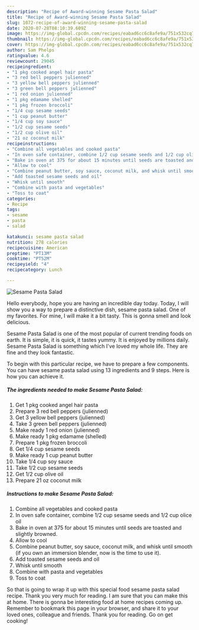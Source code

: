 ```yaml
---
description: "Recipe of Award-winning Sesame Pasta Salad"
title: "Recipe of Award-winning Sesame Pasta Salad"
slug: 1072-recipe-of-award-winning-sesame-pasta-salad
date: 2020-07-28T08:10:39.609Z
image: https://img-global.cpcdn.com/recipes/eabad6cc6c8afe9a/751x532cq70/sesame-pasta-salad-recipe-main-photo.jpg
thumbnail: https://img-global.cpcdn.com/recipes/eabad6cc6c8afe9a/751x532cq70/sesame-pasta-salad-recipe-main-photo.jpg
cover: https://img-global.cpcdn.com/recipes/eabad6cc6c8afe9a/751x532cq70/sesame-pasta-salad-recipe-main-photo.jpg
author: Sam Phelps
ratingvalue: 4.6
reviewcount: 29045
recipeingredient:
- "1 pkg cooked angel hair pasta"
- "3 red bell peppers julienned"
- "3 yellow bell peppers julienned"
- "3 green bell peppers julienned"
- "1 red onion julienned"
- "1 pkg edamame shelled"
- "1 pkg frozen broccoli"
- "1/4 cup sesame seeds"
- "1 cup peanut butter"
- "1/4 cup soy sauce"
- "1/2 cup sesame seeds"
- "1/2 cup olive oil"
- "21 oz coconut milk"
recipeinstructions:
- "Combine all vegetables and cooked pasta"
- "In oven safe container, combine 1/2 cup sesame seeds and 1/2 cup olice oil"
- "Bake in oven at 375 for about 15 minutes until seeds are toasted and slightly browned."
- "Allow to cool"
- "Combine peanut butter, soy sauce, coconut milk, and whisk until smooth (if you own an immersion blender, now is the time to use it)."
- "Add toasted sesame seeds and oil"
- "Whisk until smooth"
- "Combine with pasta and vegetables"
- "Toss to coat"
categories:
- Recipe
tags:
- sesame
- pasta
- salad

katakunci: sesame pasta salad 
nutrition: 278 calories
recipecuisine: American
preptime: "PT13M"
cooktime: "PT52M"
recipeyield: "4"
recipecategory: Lunch

---
```



![Sesame Pasta Salad](https://img-global.cpcdn.com/recipes/eabad6cc6c8afe9a/751x532cq70/sesame-pasta-salad-recipe-main-photo.jpg)

Hello everybody, hope you are having an incredible day today. Today, I will show you a way to prepare a distinctive dish, sesame pasta salad. One of my favorites. For mine, I will make it a bit tasty. This is gonna smell and look delicious.



Sesame Pasta Salad is one of the most popular of current trending foods on earth. It is simple, it is quick, it tastes yummy. It is enjoyed by millions daily. Sesame Pasta Salad is something which I've loved my whole life. They are fine and they look fantastic.


To begin with this particular recipe, we have to prepare a few components. You can have sesame pasta salad using 13 ingredients and 9 steps. Here is how you can achieve it.

<!--inarticleads1-->

##### The ingredients needed to make Sesame Pasta Salad:

1. Get 1 pkg cooked angel hair pasta
1. Prepare 3 red bell peppers (julienned)
1. Get 3 yellow bell peppers (julienned)
1. Take 3 green bell peppers (julienned)
1. Make ready 1 red onion (julienned)
1. Make ready 1 pkg edamame (shelled)
1. Prepare 1 pkg frozen broccoli
1. Get 1/4 cup sesame seeds
1. Make ready 1 cup peanut butter
1. Take 1/4 cup soy sauce
1. Take 1/2 cup sesame seeds
1. Get 1/2 cup olive oil
1. Prepare 21 oz coconut milk




<!--inarticleads2-->

##### Instructions to make Sesame Pasta Salad:

1. Combine all vegetables and cooked pasta
1. In oven safe container, combine 1/2 cup sesame seeds and 1/2 cup olice oil
1. Bake in oven at 375 for about 15 minutes until seeds are toasted and slightly browned.
1. Allow to cool
1. Combine peanut butter, soy sauce, coconut milk, and whisk until smooth (if you own an immersion blender, now is the time to use it).
1. Add toasted sesame seeds and oil
1. Whisk until smooth
1. Combine with pasta and vegetables
1. Toss to coat




So that is going to wrap it up with this special food sesame pasta salad recipe. Thank you very much for reading. I am sure that you can make this at home. There is gonna be interesting food at home recipes coming up. Remember to bookmark this page in your browser, and share it to your loved ones, colleague and friends. Thank you for reading. Go on get cooking!
